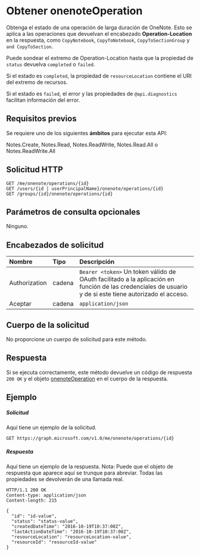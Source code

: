 # <a name="get-onenoteoperation"></a>Obtener onenoteOperation

Obtenga el estado de una operación de larga duración de OneNote. Esto se aplica a las operaciones que devuelvan el encabezado **Operation-Location** en la respuesta, como `CopyNotebook`, `CopyToNotebook`, `CopyToSectionGroup` y `and CopyToSection`.   

Puede sondear el extremo de Operation-Location hasta que la propiedad de `status` devuelva `completed` o `failed`. 

Si el estado es `completed`, la propiedad de `resourceLocation` contiene el URI del extremo de recursos. 

Si el estado es `failed`, el error y las propiedades de `@api.diagnostics` facilitan información del error.

## <a name="prerequisites"></a>Requisitos previos
Se requiere uno de los siguientes **ámbitos** para ejecutar esta API:  

Notes.Create, Notes.Read, Notes.ReadWrite, Notes.Read.All o Notes.ReadWrite.All  

## <a name="http-request"></a>Solicitud HTTP
<!-- { "blockType": "ignored" } -->
```http
GET /me/onenote/operations/{id}
GET /users/{id | userPrincipalName}/onenote/operations/{id}
GET /groups/{id}/onenote/operations/{id}
```
## <a name="optional-query-parameters"></a>Parámetros de consulta opcionales
Ninguno.

## <a name="request-headers"></a>Encabezados de solicitud
| Nombre       | Tipo | Descripción|
|:-----------|:------|:----------|
| Authorization  | cadena  | `Bearer <token>` Un token válido de OAuth facilitado a la aplicación en función de las credenciales de usuario y de si este tiene autorizado el acceso. |
| Aceptar | cadena | `application/json` | 

## <a name="request-body"></a>Cuerpo de la solicitud
No proporcione un cuerpo de solicitud para este método.
## <a name="response"></a>Respuesta
Si se ejecuta correctamente, este método devuelve un código de respuesta `200 OK` y el objeto [onenoteOperation](../resources/onenoteoperation.md) en el cuerpo de la respuesta.
## <a name="example"></a>Ejemplo
##### <a name="request"></a>Solicitud
Aquí tiene un ejemplo de la solicitud.
<!-- {
  "blockType": "request",
  "name": "get_onenoteoperation"
}-->
```http
GET https://graph.microsoft.com/v1.0/me/onenote/operations/{id}
```
##### <a name="response"></a>Respuesta
Aquí tiene un ejemplo de la respuesta. Nota: Puede que el objeto de respuesta que aparece aquí se trunque para abreviar. Todas las propiedades se devolverán de una llamada real.
<!-- {
  "blockType": "response",
  "truncated": true,
  "@odata.type": "microsoft.graph.onenoteOperation"
} -->
```http
HTTP/1.1 200 OK
Content-type: application/json
Content-length: 215

{
  "id": "id-value",
  "status": "status-value",
  "createdDateTime": "2016-10-19T10:37:00Z",
  "lastActionDateTime": "2016-10-19T10:37:00Z",
  "resourceLocation": "resourceLocation-value",
  "resourceId": "resourceId-value"
}
```

<!-- uuid: 8fcb5dbc-d5aa-4681-8e31-b001d5168d79
2015-10-25 14:57:30 UTC -->
<!-- {
  "type": "#page.annotation",
  "description": "Get onenoteOperation",
  "keywords": "",
  "section": "documentation",
  "tocPath": ""
}-->
